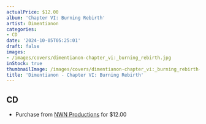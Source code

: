 ```yaml
---
actualPrice: $12.00
album: 'Chapter VI: Burning Rebirth'
artist: Dimentianon
categories:
- CD
date: '2024-10-05T05:25:01'
draft: false
images:
- /images/covers/dimentianon-chapter_vi:_burning_rebirth.jpg
inStock: true
thumbnailImage: /images/covers/dimentianon-chapter_vi:_burning_rebirth-thumb.jpg
title: 'Dimentianon - Chapter VI: Burning Rebirth'
---
```


## CD
* Purchase from [NWN Productions](http://shop.nwnprod.com/index.php?route=product/product&path=93&product_id=56392&sort=pd.name&order=ASC) for $12.00
